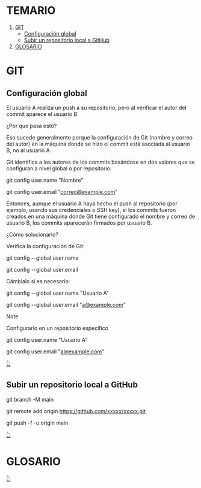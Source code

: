 # TEMARIO
1. [GIT](#git)
    * [Configuración global](#configuración-global) 
    * [Subir un repositorio local a GitHub](#subir-un-repositorio-local-a-github)
1. [GLOSARIO](#glosario)


# GIT

## Configuración global
El usuario A realiza un push a su repositorio, pero al verificar el autor del commit aparece el usuario B 

¿Por que pasa esto?

Eso sucede generalmente porque la configuración de Git (nombre y correo del autor) en la máquina donde se hizo el commit está asociada al usuario B, no al usuario A.

Git identifica a los autores de los commits basándose en dos valores que se configuran a nivel global o por repositorio:

git config user.name "Nombre"

git config user.email "correo@example.com"

Entonces, aunque el usuario A haya hecho el push al repositorio (por ejemplo, usando sus credenciales o SSH key), si los commits fueron creados en una máquina donde Git tiene configurado el nombre y correo de usuario B, los commits aparecerán firmados por usuario B.

¿Cómo solucionarlo?

Verifica la configuración de Git:

git config --global user.name

git config --global user.email

Cámbialo si es necesario:

git config --global user.name "Usuario A"

git config --global user.email "a@example.com"

> [!Note]
>
> Configurarlo en un repositorio especifico 

git config user.name "Usuario A"

git config user.email "a@example.com"

[👆](#temario)

## Subir un repositorio local a GitHub

git branch -M main

git remote add origin https://github.com/xxxxx/xxxxx.git

git push -f -u origin main

[👆](#temario)


# GLOSARIO




[👆](#temario)

